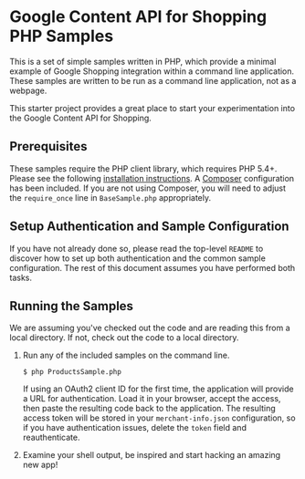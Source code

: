 # Google Content API for Shopping PHP Samples

This is a set of simple samples written in PHP, which provide a minimal
example of Google Shopping integration within a command line application.
These samples are written to be run as a command line application, not as a
webpage.

This starter project provides a great place to start your experimentation into
the Google Content API for Shopping.

## Prerequisites

These samples require the PHP client library, which requires PHP 5.4+.
Please see the following
[installation instructions](https://developers.google.com/api-client-library/php/start/installation).
A [Composer](https://getcomposer.org/) configuration has been included.
If you are not using Composer, you will need to adjust the `require_once`
line in `BaseSample.php` appropriately.

## Setup Authentication and Sample Configuration

If you have not already done so, please read the top-level `README` to discover
how to set up both authentication and the common sample configuration.  The rest
of this document assumes you have performed both tasks.

## Running the Samples

We are assuming you've checked out the code and are reading this from a local
directory. If not, check out the code to a local directory.

1. Run any of the included samples on the command line.

    ```
    $ php ProductsSample.php
    ```

   If using an OAuth2 client ID for the first time, the application will
   provide a URL for authentication. Load it in your browser, accept the
   access, then paste the resulting code back to the application.
   The resulting access token will be stored in your `merchant-info.json`
   configuration, so if you have authentication issues, delete the `token`
   field and reauthenticate.

2. Examine your shell output, be inspired and start hacking an amazing new app!
